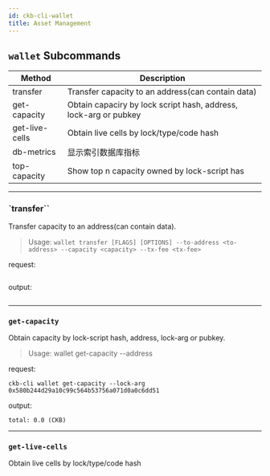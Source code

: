 ```yaml
---
id: ckb-cli-wallet
title: Asset Management
---
```


## `wallet` Subcommands

|Method|Description|
|---|---|
|transfer          |Transfer capacity to an address(can contain data)|
|get-capacity      |Obtain capaciry by lock script hash, address, lock-arg or pubkey|
|get-live-cells    |Obtain live cells by lock/type/code hash|
|db-metrics        |显示索引数据库指标|
|top-capacity      |Show top n capacity owned by lock-script has|

---
### `transfer``

Transfer capacity to an address(can contain data).

> Usage: `wallet transfer [FLAGS] [OPTIONS] --to-address <to-address> --capacity <capacity> --tx-fee <tx-fee>`

request:
```shell

```

output:
```shell

```

---

### `get-capacity`

Obtain capacity by lock-script hash, address, lock-arg or pubkey.

> Usage: wallet get-capacity --address <address>

request:
```shell
ckb-cli wallet get-capacity --lock-arg 0x580b244d29a10c99c564b53756a071d0a0c6dd51
```

output:
```shell
total: 0.0 (CKB)
```

---

### `get-live-cells`

Obtain live cells by lock/type/code hash